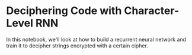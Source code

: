 # Deciphering Code with Character-Level RNN

In this notebook, we'll look at how to build a recurrent neural network and train it to decipher strings encrypted with a certain cipher.
